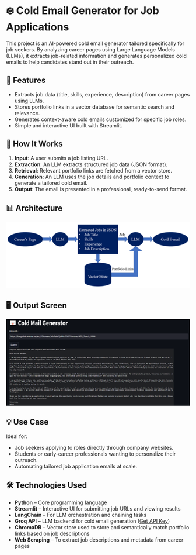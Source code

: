 # ❄️ Cold Email Generator for Job Applications

This project is an AI-powered cold email generator tailored specifically for job seekers. By analyzing career pages using Large Language Models (LLMs), it extracts job-related information and generates personalized cold emails to help candidates stand out in their outreach.

## 🚀 Features
- Extracts job data (title, skills, experience, description) from career pages using LLMs.
- Stores portfolio links in a vector database for semantic search and relevance.
- Generates context-aware cold emails customized for specific job roles.
- Simple and interactive UI built with Streamlit.

## 🧠 How It Works
1. **Input**: A user submits a job listing URL.
2. **Extraction**: An LLM extracts structured job data (JSON format).
3. **Retrieval**: Relevant portfolio links are fetched from a vector store.
4. **Generation**: An LLM uses the job details and portfolio context to generate a tailored cold email.
5. **Output**: The email is presented in a professional, ready-to-send format.

## 📊 Architecture

![Architecture Diagram](Images/Architecture-Diagram.png)

## 🖥️ Output Screen

![Output Screen](Images/Output-Screen.png)

## 💡 Use Case
Ideal for:
- Job seekers applying to roles directly through company websites.
- Students or early-career professionals wanting to personalize their outreach.
- Automating tailored job application emails at scale.

## 🛠️ Technologies Used
- **Python** – Core programming language
- **Streamlit** – Interactive UI for submitting job URLs and viewing results
- **LangChain** – For LLM orchestration and chaining tasks
- **Groq API** – LLM backend for cold email generation ([Get API Key](https://console.groq.com/keys))
- **ChromaDB** – Vector store used to store and semantically match portfolio links based on job descriptions
- **Web Scraping** – To extract job descriptions and metadata from career pages
